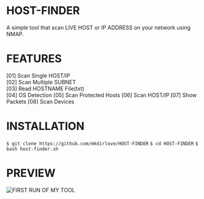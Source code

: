 # HOST-FINDER
A simple tool that scan LIVE HOST or IP ADDRESS on your network using NMAP.
#
# FEATURES
[01] Scan Single HOST/IP             
[02] Scan Multiple SUBNET     
[03] Read HOSTNAME File(txt)         
[04] OS Detection 
[05] Scan Protected Hosts
[06] Scan HOST/IP
[07] Show Packets
[08] Scan Devices
#
# INSTALLATION
`$ git clone https://github.com/mkdirlove/HOST-FINDER`
`$ cd HOST-FINDER`
`$ bash host-finder.sh`
#
# PREVIEW
![FIRST RUN OF MY TOOL](https://github.com/mkdirlove/HOST-FINDER/blob/master/1.png)
